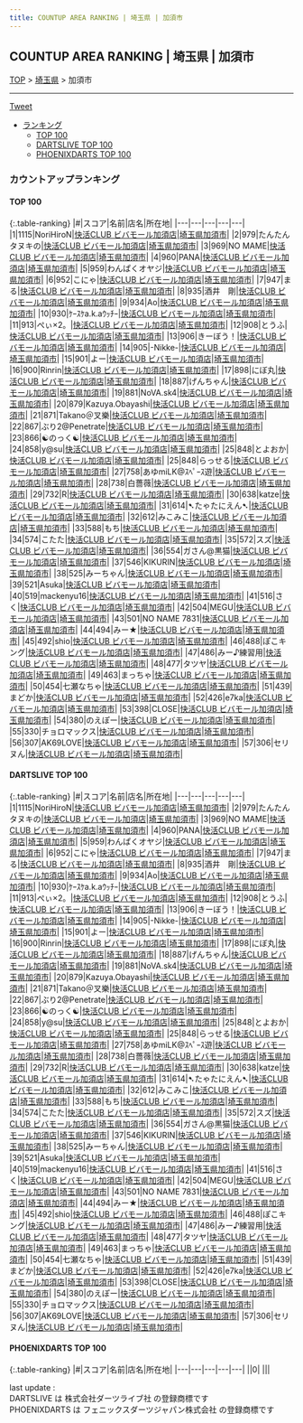 ```yaml
---
title: COUNTUP AREA RANKING | 埼玉県 | 加須市
---
```

## COUNTUP AREA RANKING | 埼玉県 | 加須市

[TOP](/darts/rank/) > [埼玉県](/darts/rank/埼玉県/) > 加須市

___

<a href="https://twitter.com/share?ref_src=twsrc%5Etfw" data-text="COUNTUP AREA RANKING | 埼玉県加須市" class="twitter-share-button" data-hashtags="DARTSLIVE,PHOENIXDARTS,darts,ダーツ" data-show-count="false">Tweet</a>

* [ランキング](#カウントアップランキング)
    * [TOP 100](#top-100)
    * [DARTSLIVE TOP 100](#dartslive-top-100)
    * [PHOENIXDARTS TOP 100](#phoenixdarts-top-100)

### カウントアップランキング

#### TOP 100



{:.table-ranking}
|#|スコア|名前|店名|所在地|
|---|---|---|---|---|
|1|1115|<span class="rank-name-dl">NoriHiroN</span>|<a href="https://search.dartslive.com/jp/shop/b82516bfcf9b891128032249b44395af">快活CLUB ビバモール加須店</a>|<a href="/darts/rank/埼玉県/加須市">埼玉県加須市</a>|
|2|979|<span class="rank-name-dl">たんたんタヌキの</span>|<a href="https://search.dartslive.com/jp/shop/b82516bfcf9b891128032249b44395af">快活CLUB ビバモール加須店</a>|<a href="/darts/rank/埼玉県/加須市">埼玉県加須市</a>|
|3|969|<span class="rank-name-dl">NO MAME</span>|<a href="https://search.dartslive.com/jp/shop/b82516bfcf9b891128032249b44395af">快活CLUB ビバモール加須店</a>|<a href="/darts/rank/埼玉県/加須市">埼玉県加須市</a>|
|4|960|<span class="rank-name-dl">PANA</span>|<a href="https://search.dartslive.com/jp/shop/b82516bfcf9b891128032249b44395af">快活CLUB ビバモール加須店</a>|<a href="/darts/rank/埼玉県/加須市">埼玉県加須市</a>|
|5|959|<span class="rank-name-dl">わんぱくオヤジ</span>|<a href="https://search.dartslive.com/jp/shop/b82516bfcf9b891128032249b44395af">快活CLUB ビバモール加須店</a>|<a href="/darts/rank/埼玉県/加須市">埼玉県加須市</a>|
|6|952|<span class="rank-name-dl">こにゃ</span>|<a href="https://search.dartslive.com/jp/shop/b82516bfcf9b891128032249b44395af">快活CLUB ビバモール加須店</a>|<a href="/darts/rank/埼玉県/加須市">埼玉県加須市</a>|
|7|947|<span class="rank-name-dl">まる</span>|<a href="https://search.dartslive.com/jp/shop/b82516bfcf9b891128032249b44395af">快活CLUB ビバモール加須店</a>|<a href="/darts/rank/埼玉県/加須市">埼玉県加須市</a>|
|8|935|<span class="rank-name-dl">酒井　剛</span>|<a href="https://search.dartslive.com/jp/shop/b82516bfcf9b891128032249b44395af">快活CLUB ビバモール加須店</a>|<a href="/darts/rank/埼玉県/加須市">埼玉県加須市</a>|
|9|934|<span class="rank-name-dl">Ao</span>|<a href="https://search.dartslive.com/jp/shop/b82516bfcf9b891128032249b44395af">快活CLUB ビバモール加須店</a>|<a href="/darts/rank/埼玉県/加須市">埼玉県加須市</a>|
|10|930|<span class="rank-name-dl">ｹｰｽｹa.k.aｳｯﾁｰ</span>|<a href="https://search.dartslive.com/jp/shop/b82516bfcf9b891128032249b44395af">快活CLUB ビバモール加須店</a>|<a href="/darts/rank/埼玉県/加須市">埼玉県加須市</a>|
|11|913|<span class="rank-name-dl">ぺぃ×2。</span>|<a href="https://search.dartslive.com/jp/shop/b82516bfcf9b891128032249b44395af">快活CLUB ビバモール加須店</a>|<a href="/darts/rank/埼玉県/加須市">埼玉県加須市</a>|
|12|908|<span class="rank-name-dl">とうふ</span>|<a href="https://search.dartslive.com/jp/shop/b82516bfcf9b891128032249b44395af">快活CLUB ビバモール加須店</a>|<a href="/darts/rank/埼玉県/加須市">埼玉県加須市</a>|
|13|906|<span class="rank-name-dl">きーぼう！</span>|<a href="https://search.dartslive.com/jp/shop/b82516bfcf9b891128032249b44395af">快活CLUB ビバモール加須店</a>|<a href="/darts/rank/埼玉県/加須市">埼玉県加須市</a>|
|14|905|<span class="rank-name-dl">-Nikke-</span>|<a href="https://search.dartslive.com/jp/shop/b82516bfcf9b891128032249b44395af">快活CLUB ビバモール加須店</a>|<a href="/darts/rank/埼玉県/加須市">埼玉県加須市</a>|
|15|901|<span class="rank-name-dl">よー</span>|<a href="https://search.dartslive.com/jp/shop/b82516bfcf9b891128032249b44395af">快活CLUB ビバモール加須店</a>|<a href="/darts/rank/埼玉県/加須市">埼玉県加須市</a>|
|16|900|<span class="rank-name-dl">Rinrin</span>|<a href="https://search.dartslive.com/jp/shop/b82516bfcf9b891128032249b44395af">快活CLUB ビバモール加須店</a>|<a href="/darts/rank/埼玉県/加須市">埼玉県加須市</a>|
|17|898|<span class="rank-name-dl">にぼ丸</span>|<a href="https://search.dartslive.com/jp/shop/b82516bfcf9b891128032249b44395af">快活CLUB ビバモール加須店</a>|<a href="/darts/rank/埼玉県/加須市">埼玉県加須市</a>|
|18|887|<span class="rank-name-dl">げんちゃん</span>|<a href="https://search.dartslive.com/jp/shop/b82516bfcf9b891128032249b44395af">快活CLUB ビバモール加須店</a>|<a href="/darts/rank/埼玉県/加須市">埼玉県加須市</a>|
|19|881|<span class="rank-name-dl">NoVA.sk4</span>|<a href="https://search.dartslive.com/jp/shop/b82516bfcf9b891128032249b44395af">快活CLUB ビバモール加須店</a>|<a href="/darts/rank/埼玉県/加須市">埼玉県加須市</a>|
|20|879|<span class="rank-name-dl">Kazuya.Obayashi</span>|<a href="https://search.dartslive.com/jp/shop/b82516bfcf9b891128032249b44395af">快活CLUB ビバモール加須店</a>|<a href="/darts/rank/埼玉県/加須市">埼玉県加須市</a>|
|21|871|<span class="rank-name-dl">Takano＠叉樂</span>|<a href="https://search.dartslive.com/jp/shop/b82516bfcf9b891128032249b44395af">快活CLUB ビバモール加須店</a>|<a href="/darts/rank/埼玉県/加須市">埼玉県加須市</a>|
|22|867|<span class="rank-name-dl">ぶり2@Penetrate</span>|<a href="https://search.dartslive.com/jp/shop/b82516bfcf9b891128032249b44395af">快活CLUB ビバモール加須店</a>|<a href="/darts/rank/埼玉県/加須市">埼玉県加須市</a>|
|23|866|<span class="rank-name-dl">☯️のっく☯️</span>|<a href="https://search.dartslive.com/jp/shop/b82516bfcf9b891128032249b44395af">快活CLUB ビバモール加須店</a>|<a href="/darts/rank/埼玉県/加須市">埼玉県加須市</a>|
|24|858|<span class="rank-name-dl">y@su</span>|<a href="https://search.dartslive.com/jp/shop/b82516bfcf9b891128032249b44395af">快活CLUB ビバモール加須店</a>|<a href="/darts/rank/埼玉県/加須市">埼玉県加須市</a>|
|25|848|<span class="rank-name-dl">とよおか</span>|<a href="https://search.dartslive.com/jp/shop/b82516bfcf9b891128032249b44395af">快活CLUB ビバモール加須店</a>|<a href="/darts/rank/埼玉県/加須市">埼玉県加須市</a>|
|25|848|<span class="rank-name-dl">らっせる</span>|<a href="https://search.dartslive.com/jp/shop/b82516bfcf9b891128032249b44395af">快活CLUB ビバモール加須店</a>|<a href="/darts/rank/埼玉県/加須市">埼玉県加須市</a>|
|27|758|<span class="rank-name-dl">あゆmiLK@ｽﾍﾟｰｽ遊</span>|<a href="https://search.dartslive.com/jp/shop/b82516bfcf9b891128032249b44395af">快活CLUB ビバモール加須店</a>|<a href="/darts/rank/埼玉県/加須市">埼玉県加須市</a>|
|28|738|<span class="rank-name-dl">白薔薇</span>|<a href="https://search.dartslive.com/jp/shop/b82516bfcf9b891128032249b44395af">快活CLUB ビバモール加須店</a>|<a href="/darts/rank/埼玉県/加須市">埼玉県加須市</a>|
|29|732|<span class="rank-name-dl">R</span>|<a href="https://search.dartslive.com/jp/shop/b82516bfcf9b891128032249b44395af">快活CLUB ビバモール加須店</a>|<a href="/darts/rank/埼玉県/加須市">埼玉県加須市</a>|
|30|638|<span class="rank-name-dl">katze</span>|<a href="https://search.dartslive.com/jp/shop/b82516bfcf9b891128032249b44395af">快活CLUB ビバモール加須店</a>|<a href="/darts/rank/埼玉県/加須市">埼玉県加須市</a>|
|31|614|<span class="rank-name-dl">➷たゃたにえん➷</span>|<a href="https://search.dartslive.com/jp/shop/b82516bfcf9b891128032249b44395af">快活CLUB ビバモール加須店</a>|<a href="/darts/rank/埼玉県/加須市">埼玉県加須市</a>|
|32|612|<span class="rank-name-dl">みこみこ</span>|<a href="https://search.dartslive.com/jp/shop/b82516bfcf9b891128032249b44395af">快活CLUB ビバモール加須店</a>|<a href="/darts/rank/埼玉県/加須市">埼玉県加須市</a>|
|33|588|<span class="rank-name-dl">もち</span>|<a href="https://search.dartslive.com/jp/shop/b82516bfcf9b891128032249b44395af">快活CLUB ビバモール加須店</a>|<a href="/darts/rank/埼玉県/加須市">埼玉県加須市</a>|
|34|574|<span class="rank-name-dl">こたた</span>|<a href="https://search.dartslive.com/jp/shop/b82516bfcf9b891128032249b44395af">快活CLUB ビバモール加須店</a>|<a href="/darts/rank/埼玉県/加須市">埼玉県加須市</a>|
|35|572|<span class="rank-name-dl">スズ</span>|<a href="https://search.dartslive.com/jp/shop/b82516bfcf9b891128032249b44395af">快活CLUB ビバモール加須店</a>|<a href="/darts/rank/埼玉県/加須市">埼玉県加須市</a>|
|36|554|<span class="rank-name-dl">ガさん@黒猫</span>|<a href="https://search.dartslive.com/jp/shop/b82516bfcf9b891128032249b44395af">快活CLUB ビバモール加須店</a>|<a href="/darts/rank/埼玉県/加須市">埼玉県加須市</a>|
|37|546|<span class="rank-name-dl">KIKURIN</span>|<a href="https://search.dartslive.com/jp/shop/b82516bfcf9b891128032249b44395af">快活CLUB ビバモール加須店</a>|<a href="/darts/rank/埼玉県/加須市">埼玉県加須市</a>|
|38|525|<span class="rank-name-dl">みーちゃん</span>|<a href="https://search.dartslive.com/jp/shop/b82516bfcf9b891128032249b44395af">快活CLUB ビバモール加須店</a>|<a href="/darts/rank/埼玉県/加須市">埼玉県加須市</a>|
|39|521|<span class="rank-name-dl">Asuka</span>|<a href="https://search.dartslive.com/jp/shop/b82516bfcf9b891128032249b44395af">快活CLUB ビバモール加須店</a>|<a href="/darts/rank/埼玉県/加須市">埼玉県加須市</a>|
|40|519|<span class="rank-name-dl">mackenyu16</span>|<a href="https://search.dartslive.com/jp/shop/b82516bfcf9b891128032249b44395af">快活CLUB ビバモール加須店</a>|<a href="/darts/rank/埼玉県/加須市">埼玉県加須市</a>|
|41|516|<span class="rank-name-dl">さく</span>|<a href="https://search.dartslive.com/jp/shop/b82516bfcf9b891128032249b44395af">快活CLUB ビバモール加須店</a>|<a href="/darts/rank/埼玉県/加須市">埼玉県加須市</a>|
|42|504|<span class="rank-name-dl">MEGU</span>|<a href="https://search.dartslive.com/jp/shop/b82516bfcf9b891128032249b44395af">快活CLUB ビバモール加須店</a>|<a href="/darts/rank/埼玉県/加須市">埼玉県加須市</a>|
|43|501|<span class="rank-name-dl">NO NAME 7831</span>|<a href="https://search.dartslive.com/jp/shop/b82516bfcf9b891128032249b44395af">快活CLUB ビバモール加須店</a>|<a href="/darts/rank/埼玉県/加須市">埼玉県加須市</a>|
|44|494|<span class="rank-name-dl">みー★</span>|<a href="https://search.dartslive.com/jp/shop/b82516bfcf9b891128032249b44395af">快活CLUB ビバモール加須店</a>|<a href="/darts/rank/埼玉県/加須市">埼玉県加須市</a>|
|45|492|<span class="rank-name-dl">shio</span>|<a href="https://search.dartslive.com/jp/shop/b82516bfcf9b891128032249b44395af">快活CLUB ビバモール加須店</a>|<a href="/darts/rank/埼玉県/加須市">埼玉県加須市</a>|
|46|488|<span class="rank-name-dl">ぽこキング</span>|<a href="https://search.dartslive.com/jp/shop/b82516bfcf9b891128032249b44395af">快活CLUB ビバモール加須店</a>|<a href="/darts/rank/埼玉県/加須市">埼玉県加須市</a>|
|47|486|<span class="rank-name-dl">みー♪練習用</span>|<a href="https://search.dartslive.com/jp/shop/b82516bfcf9b891128032249b44395af">快活CLUB ビバモール加須店</a>|<a href="/darts/rank/埼玉県/加須市">埼玉県加須市</a>|
|48|477|<span class="rank-name-dl">タツヤ</span>|<a href="https://search.dartslive.com/jp/shop/b82516bfcf9b891128032249b44395af">快活CLUB ビバモール加須店</a>|<a href="/darts/rank/埼玉県/加須市">埼玉県加須市</a>|
|49|463|<span class="rank-name-dl">まっちゃ</span>|<a href="https://search.dartslive.com/jp/shop/b82516bfcf9b891128032249b44395af">快活CLUB ビバモール加須店</a>|<a href="/darts/rank/埼玉県/加須市">埼玉県加須市</a>|
|50|454|<span class="rank-name-dl">七瀬なちゃ</span>|<a href="https://search.dartslive.com/jp/shop/b82516bfcf9b891128032249b44395af">快活CLUB ビバモール加須店</a>|<a href="/darts/rank/埼玉県/加須市">埼玉県加須市</a>|
|51|439|<span class="rank-name-dl">まどか</span>|<a href="https://search.dartslive.com/jp/shop/b82516bfcf9b891128032249b44395af">快活CLUB ビバモール加須店</a>|<a href="/darts/rank/埼玉県/加須市">埼玉県加須市</a>|
|52|426|<span class="rank-name-dl">e7ka</span>|<a href="https://search.dartslive.com/jp/shop/b82516bfcf9b891128032249b44395af">快活CLUB ビバモール加須店</a>|<a href="/darts/rank/埼玉県/加須市">埼玉県加須市</a>|
|53|398|<span class="rank-name-dl">CLOSE</span>|<a href="https://search.dartslive.com/jp/shop/b82516bfcf9b891128032249b44395af">快活CLUB ビバモール加須店</a>|<a href="/darts/rank/埼玉県/加須市">埼玉県加須市</a>|
|54|380|<span class="rank-name-dl">のえぽー</span>|<a href="https://search.dartslive.com/jp/shop/b82516bfcf9b891128032249b44395af">快活CLUB ビバモール加須店</a>|<a href="/darts/rank/埼玉県/加須市">埼玉県加須市</a>|
|55|330|<span class="rank-name-dl">チョロマックス</span>|<a href="https://search.dartslive.com/jp/shop/b82516bfcf9b891128032249b44395af">快活CLUB ビバモール加須店</a>|<a href="/darts/rank/埼玉県/加須市">埼玉県加須市</a>|
|56|307|<span class="rank-name-dl">AK69LOVE</span>|<a href="https://search.dartslive.com/jp/shop/b82516bfcf9b891128032249b44395af">快活CLUB ビバモール加須店</a>|<a href="/darts/rank/埼玉県/加須市">埼玉県加須市</a>|
|57|306|<span class="rank-name-dl">セリヌん</span>|<a href="https://search.dartslive.com/jp/shop/b82516bfcf9b891128032249b44395af">快活CLUB ビバモール加須店</a>|<a href="/darts/rank/埼玉県/加須市">埼玉県加須市</a>|


#### DARTSLIVE TOP 100



{:.table-ranking}
|#|スコア|名前|店名|所在地|
|---|---|---|---|---|
|1|1115|<span class="rank-name-dl">NoriHiroN</span>|<a href="https://search.dartslive.com/jp/shop/b82516bfcf9b891128032249b44395af">快活CLUB ビバモール加須店</a>|<a href="/darts/rank/埼玉県/加須市">埼玉県加須市</a>|
|2|979|<span class="rank-name-dl">たんたんタヌキの</span>|<a href="https://search.dartslive.com/jp/shop/b82516bfcf9b891128032249b44395af">快活CLUB ビバモール加須店</a>|<a href="/darts/rank/埼玉県/加須市">埼玉県加須市</a>|
|3|969|<span class="rank-name-dl">NO MAME</span>|<a href="https://search.dartslive.com/jp/shop/b82516bfcf9b891128032249b44395af">快活CLUB ビバモール加須店</a>|<a href="/darts/rank/埼玉県/加須市">埼玉県加須市</a>|
|4|960|<span class="rank-name-dl">PANA</span>|<a href="https://search.dartslive.com/jp/shop/b82516bfcf9b891128032249b44395af">快活CLUB ビバモール加須店</a>|<a href="/darts/rank/埼玉県/加須市">埼玉県加須市</a>|
|5|959|<span class="rank-name-dl">わんぱくオヤジ</span>|<a href="https://search.dartslive.com/jp/shop/b82516bfcf9b891128032249b44395af">快活CLUB ビバモール加須店</a>|<a href="/darts/rank/埼玉県/加須市">埼玉県加須市</a>|
|6|952|<span class="rank-name-dl">こにゃ</span>|<a href="https://search.dartslive.com/jp/shop/b82516bfcf9b891128032249b44395af">快活CLUB ビバモール加須店</a>|<a href="/darts/rank/埼玉県/加須市">埼玉県加須市</a>|
|7|947|<span class="rank-name-dl">まる</span>|<a href="https://search.dartslive.com/jp/shop/b82516bfcf9b891128032249b44395af">快活CLUB ビバモール加須店</a>|<a href="/darts/rank/埼玉県/加須市">埼玉県加須市</a>|
|8|935|<span class="rank-name-dl">酒井　剛</span>|<a href="https://search.dartslive.com/jp/shop/b82516bfcf9b891128032249b44395af">快活CLUB ビバモール加須店</a>|<a href="/darts/rank/埼玉県/加須市">埼玉県加須市</a>|
|9|934|<span class="rank-name-dl">Ao</span>|<a href="https://search.dartslive.com/jp/shop/b82516bfcf9b891128032249b44395af">快活CLUB ビバモール加須店</a>|<a href="/darts/rank/埼玉県/加須市">埼玉県加須市</a>|
|10|930|<span class="rank-name-dl">ｹｰｽｹa.k.aｳｯﾁｰ</span>|<a href="https://search.dartslive.com/jp/shop/b82516bfcf9b891128032249b44395af">快活CLUB ビバモール加須店</a>|<a href="/darts/rank/埼玉県/加須市">埼玉県加須市</a>|
|11|913|<span class="rank-name-dl">ぺぃ×2。</span>|<a href="https://search.dartslive.com/jp/shop/b82516bfcf9b891128032249b44395af">快活CLUB ビバモール加須店</a>|<a href="/darts/rank/埼玉県/加須市">埼玉県加須市</a>|
|12|908|<span class="rank-name-dl">とうふ</span>|<a href="https://search.dartslive.com/jp/shop/b82516bfcf9b891128032249b44395af">快活CLUB ビバモール加須店</a>|<a href="/darts/rank/埼玉県/加須市">埼玉県加須市</a>|
|13|906|<span class="rank-name-dl">きーぼう！</span>|<a href="https://search.dartslive.com/jp/shop/b82516bfcf9b891128032249b44395af">快活CLUB ビバモール加須店</a>|<a href="/darts/rank/埼玉県/加須市">埼玉県加須市</a>|
|14|905|<span class="rank-name-dl">-Nikke-</span>|<a href="https://search.dartslive.com/jp/shop/b82516bfcf9b891128032249b44395af">快活CLUB ビバモール加須店</a>|<a href="/darts/rank/埼玉県/加須市">埼玉県加須市</a>|
|15|901|<span class="rank-name-dl">よー</span>|<a href="https://search.dartslive.com/jp/shop/b82516bfcf9b891128032249b44395af">快活CLUB ビバモール加須店</a>|<a href="/darts/rank/埼玉県/加須市">埼玉県加須市</a>|
|16|900|<span class="rank-name-dl">Rinrin</span>|<a href="https://search.dartslive.com/jp/shop/b82516bfcf9b891128032249b44395af">快活CLUB ビバモール加須店</a>|<a href="/darts/rank/埼玉県/加須市">埼玉県加須市</a>|
|17|898|<span class="rank-name-dl">にぼ丸</span>|<a href="https://search.dartslive.com/jp/shop/b82516bfcf9b891128032249b44395af">快活CLUB ビバモール加須店</a>|<a href="/darts/rank/埼玉県/加須市">埼玉県加須市</a>|
|18|887|<span class="rank-name-dl">げんちゃん</span>|<a href="https://search.dartslive.com/jp/shop/b82516bfcf9b891128032249b44395af">快活CLUB ビバモール加須店</a>|<a href="/darts/rank/埼玉県/加須市">埼玉県加須市</a>|
|19|881|<span class="rank-name-dl">NoVA.sk4</span>|<a href="https://search.dartslive.com/jp/shop/b82516bfcf9b891128032249b44395af">快活CLUB ビバモール加須店</a>|<a href="/darts/rank/埼玉県/加須市">埼玉県加須市</a>|
|20|879|<span class="rank-name-dl">Kazuya.Obayashi</span>|<a href="https://search.dartslive.com/jp/shop/b82516bfcf9b891128032249b44395af">快活CLUB ビバモール加須店</a>|<a href="/darts/rank/埼玉県/加須市">埼玉県加須市</a>|
|21|871|<span class="rank-name-dl">Takano＠叉樂</span>|<a href="https://search.dartslive.com/jp/shop/b82516bfcf9b891128032249b44395af">快活CLUB ビバモール加須店</a>|<a href="/darts/rank/埼玉県/加須市">埼玉県加須市</a>|
|22|867|<span class="rank-name-dl">ぶり2@Penetrate</span>|<a href="https://search.dartslive.com/jp/shop/b82516bfcf9b891128032249b44395af">快活CLUB ビバモール加須店</a>|<a href="/darts/rank/埼玉県/加須市">埼玉県加須市</a>|
|23|866|<span class="rank-name-dl">☯️のっく☯️</span>|<a href="https://search.dartslive.com/jp/shop/b82516bfcf9b891128032249b44395af">快活CLUB ビバモール加須店</a>|<a href="/darts/rank/埼玉県/加須市">埼玉県加須市</a>|
|24|858|<span class="rank-name-dl">y@su</span>|<a href="https://search.dartslive.com/jp/shop/b82516bfcf9b891128032249b44395af">快活CLUB ビバモール加須店</a>|<a href="/darts/rank/埼玉県/加須市">埼玉県加須市</a>|
|25|848|<span class="rank-name-dl">とよおか</span>|<a href="https://search.dartslive.com/jp/shop/b82516bfcf9b891128032249b44395af">快活CLUB ビバモール加須店</a>|<a href="/darts/rank/埼玉県/加須市">埼玉県加須市</a>|
|25|848|<span class="rank-name-dl">らっせる</span>|<a href="https://search.dartslive.com/jp/shop/b82516bfcf9b891128032249b44395af">快活CLUB ビバモール加須店</a>|<a href="/darts/rank/埼玉県/加須市">埼玉県加須市</a>|
|27|758|<span class="rank-name-dl">あゆmiLK@ｽﾍﾟｰｽ遊</span>|<a href="https://search.dartslive.com/jp/shop/b82516bfcf9b891128032249b44395af">快活CLUB ビバモール加須店</a>|<a href="/darts/rank/埼玉県/加須市">埼玉県加須市</a>|
|28|738|<span class="rank-name-dl">白薔薇</span>|<a href="https://search.dartslive.com/jp/shop/b82516bfcf9b891128032249b44395af">快活CLUB ビバモール加須店</a>|<a href="/darts/rank/埼玉県/加須市">埼玉県加須市</a>|
|29|732|<span class="rank-name-dl">R</span>|<a href="https://search.dartslive.com/jp/shop/b82516bfcf9b891128032249b44395af">快活CLUB ビバモール加須店</a>|<a href="/darts/rank/埼玉県/加須市">埼玉県加須市</a>|
|30|638|<span class="rank-name-dl">katze</span>|<a href="https://search.dartslive.com/jp/shop/b82516bfcf9b891128032249b44395af">快活CLUB ビバモール加須店</a>|<a href="/darts/rank/埼玉県/加須市">埼玉県加須市</a>|
|31|614|<span class="rank-name-dl">➷たゃたにえん➷</span>|<a href="https://search.dartslive.com/jp/shop/b82516bfcf9b891128032249b44395af">快活CLUB ビバモール加須店</a>|<a href="/darts/rank/埼玉県/加須市">埼玉県加須市</a>|
|32|612|<span class="rank-name-dl">みこみこ</span>|<a href="https://search.dartslive.com/jp/shop/b82516bfcf9b891128032249b44395af">快活CLUB ビバモール加須店</a>|<a href="/darts/rank/埼玉県/加須市">埼玉県加須市</a>|
|33|588|<span class="rank-name-dl">もち</span>|<a href="https://search.dartslive.com/jp/shop/b82516bfcf9b891128032249b44395af">快活CLUB ビバモール加須店</a>|<a href="/darts/rank/埼玉県/加須市">埼玉県加須市</a>|
|34|574|<span class="rank-name-dl">こたた</span>|<a href="https://search.dartslive.com/jp/shop/b82516bfcf9b891128032249b44395af">快活CLUB ビバモール加須店</a>|<a href="/darts/rank/埼玉県/加須市">埼玉県加須市</a>|
|35|572|<span class="rank-name-dl">スズ</span>|<a href="https://search.dartslive.com/jp/shop/b82516bfcf9b891128032249b44395af">快活CLUB ビバモール加須店</a>|<a href="/darts/rank/埼玉県/加須市">埼玉県加須市</a>|
|36|554|<span class="rank-name-dl">ガさん@黒猫</span>|<a href="https://search.dartslive.com/jp/shop/b82516bfcf9b891128032249b44395af">快活CLUB ビバモール加須店</a>|<a href="/darts/rank/埼玉県/加須市">埼玉県加須市</a>|
|37|546|<span class="rank-name-dl">KIKURIN</span>|<a href="https://search.dartslive.com/jp/shop/b82516bfcf9b891128032249b44395af">快活CLUB ビバモール加須店</a>|<a href="/darts/rank/埼玉県/加須市">埼玉県加須市</a>|
|38|525|<span class="rank-name-dl">みーちゃん</span>|<a href="https://search.dartslive.com/jp/shop/b82516bfcf9b891128032249b44395af">快活CLUB ビバモール加須店</a>|<a href="/darts/rank/埼玉県/加須市">埼玉県加須市</a>|
|39|521|<span class="rank-name-dl">Asuka</span>|<a href="https://search.dartslive.com/jp/shop/b82516bfcf9b891128032249b44395af">快活CLUB ビバモール加須店</a>|<a href="/darts/rank/埼玉県/加須市">埼玉県加須市</a>|
|40|519|<span class="rank-name-dl">mackenyu16</span>|<a href="https://search.dartslive.com/jp/shop/b82516bfcf9b891128032249b44395af">快活CLUB ビバモール加須店</a>|<a href="/darts/rank/埼玉県/加須市">埼玉県加須市</a>|
|41|516|<span class="rank-name-dl">さく</span>|<a href="https://search.dartslive.com/jp/shop/b82516bfcf9b891128032249b44395af">快活CLUB ビバモール加須店</a>|<a href="/darts/rank/埼玉県/加須市">埼玉県加須市</a>|
|42|504|<span class="rank-name-dl">MEGU</span>|<a href="https://search.dartslive.com/jp/shop/b82516bfcf9b891128032249b44395af">快活CLUB ビバモール加須店</a>|<a href="/darts/rank/埼玉県/加須市">埼玉県加須市</a>|
|43|501|<span class="rank-name-dl">NO NAME 7831</span>|<a href="https://search.dartslive.com/jp/shop/b82516bfcf9b891128032249b44395af">快活CLUB ビバモール加須店</a>|<a href="/darts/rank/埼玉県/加須市">埼玉県加須市</a>|
|44|494|<span class="rank-name-dl">みー★</span>|<a href="https://search.dartslive.com/jp/shop/b82516bfcf9b891128032249b44395af">快活CLUB ビバモール加須店</a>|<a href="/darts/rank/埼玉県/加須市">埼玉県加須市</a>|
|45|492|<span class="rank-name-dl">shio</span>|<a href="https://search.dartslive.com/jp/shop/b82516bfcf9b891128032249b44395af">快活CLUB ビバモール加須店</a>|<a href="/darts/rank/埼玉県/加須市">埼玉県加須市</a>|
|46|488|<span class="rank-name-dl">ぽこキング</span>|<a href="https://search.dartslive.com/jp/shop/b82516bfcf9b891128032249b44395af">快活CLUB ビバモール加須店</a>|<a href="/darts/rank/埼玉県/加須市">埼玉県加須市</a>|
|47|486|<span class="rank-name-dl">みー♪練習用</span>|<a href="https://search.dartslive.com/jp/shop/b82516bfcf9b891128032249b44395af">快活CLUB ビバモール加須店</a>|<a href="/darts/rank/埼玉県/加須市">埼玉県加須市</a>|
|48|477|<span class="rank-name-dl">タツヤ</span>|<a href="https://search.dartslive.com/jp/shop/b82516bfcf9b891128032249b44395af">快活CLUB ビバモール加須店</a>|<a href="/darts/rank/埼玉県/加須市">埼玉県加須市</a>|
|49|463|<span class="rank-name-dl">まっちゃ</span>|<a href="https://search.dartslive.com/jp/shop/b82516bfcf9b891128032249b44395af">快活CLUB ビバモール加須店</a>|<a href="/darts/rank/埼玉県/加須市">埼玉県加須市</a>|
|50|454|<span class="rank-name-dl">七瀬なちゃ</span>|<a href="https://search.dartslive.com/jp/shop/b82516bfcf9b891128032249b44395af">快活CLUB ビバモール加須店</a>|<a href="/darts/rank/埼玉県/加須市">埼玉県加須市</a>|
|51|439|<span class="rank-name-dl">まどか</span>|<a href="https://search.dartslive.com/jp/shop/b82516bfcf9b891128032249b44395af">快活CLUB ビバモール加須店</a>|<a href="/darts/rank/埼玉県/加須市">埼玉県加須市</a>|
|52|426|<span class="rank-name-dl">e7ka</span>|<a href="https://search.dartslive.com/jp/shop/b82516bfcf9b891128032249b44395af">快活CLUB ビバモール加須店</a>|<a href="/darts/rank/埼玉県/加須市">埼玉県加須市</a>|
|53|398|<span class="rank-name-dl">CLOSE</span>|<a href="https://search.dartslive.com/jp/shop/b82516bfcf9b891128032249b44395af">快活CLUB ビバモール加須店</a>|<a href="/darts/rank/埼玉県/加須市">埼玉県加須市</a>|
|54|380|<span class="rank-name-dl">のえぽー</span>|<a href="https://search.dartslive.com/jp/shop/b82516bfcf9b891128032249b44395af">快活CLUB ビバモール加須店</a>|<a href="/darts/rank/埼玉県/加須市">埼玉県加須市</a>|
|55|330|<span class="rank-name-dl">チョロマックス</span>|<a href="https://search.dartslive.com/jp/shop/b82516bfcf9b891128032249b44395af">快活CLUB ビバモール加須店</a>|<a href="/darts/rank/埼玉県/加須市">埼玉県加須市</a>|
|56|307|<span class="rank-name-dl">AK69LOVE</span>|<a href="https://search.dartslive.com/jp/shop/b82516bfcf9b891128032249b44395af">快活CLUB ビバモール加須店</a>|<a href="/darts/rank/埼玉県/加須市">埼玉県加須市</a>|
|57|306|<span class="rank-name-dl">セリヌん</span>|<a href="https://search.dartslive.com/jp/shop/b82516bfcf9b891128032249b44395af">快活CLUB ビバモール加須店</a>|<a href="/darts/rank/埼玉県/加須市">埼玉県加須市</a>|


#### PHOENIXDARTS TOP 100



{:.table-ranking}
|#|スコア|名前|店名|所在地|
|---|---|---|---|---|
||0|<span class="rank-name-dl"> </span>|<a href=""></a>|<a href="/darts/rank//"></a>|


<div class="footer border-top border-gray-light mt-5 pt-3 text-right text-gray">
    last update : <span style="font-weight: italic" id="foot_last_modified"></span><br />
    DARTSLIVE は 株式会社ダーツライブ社 の登録商標です<br />
    PHOENIXDARTS は フェニックスダーツジャパン株式会社 の登録商標です<br />
</div>

<script src="https://cdnjs.cloudflare.com/ajax/libs/jquery.tablesorter/2.31.3/js/jquery.tablesorter.min.js" integrity="sha512-qzgd5cYSZcosqpzpn7zF2ZId8f/8CHmFKZ8j7mU4OUXTNRd5g+ZHBPsgKEwoqxCtdQvExE5LprwwPAgoicguNg==" crossorigin="anonymous" referrerpolicy="no-referrer"></script>
<link rel="stylesheet" href="https://cdnjs.cloudflare.com/ajax/libs/jquery.tablesorter/2.31.3/css/theme.default.min.css" integrity="sha512-wghhOJkjQX0Lh3NSWvNKeZ0ZpNn+SPVXX1Qyc9OCaogADktxrBiBdKGDoqVUOyhStvMBmJQ8ZdMHiR3wuEq8+w==" crossorigin="anonymous" referrerpolicy="no-referrer" />
<script>
$(function() {
    $(".table-ranking").tablesorter({sortList:[[0, 0]]});
    $("#foot_last_modified").text(formatDate(new Date(document.lastModified), 'yyyy-MM-dd HH:mm:ss'));
});
</script>

<script async src="https://platform.twitter.com/widgets.js" charset="utf-8"></script>